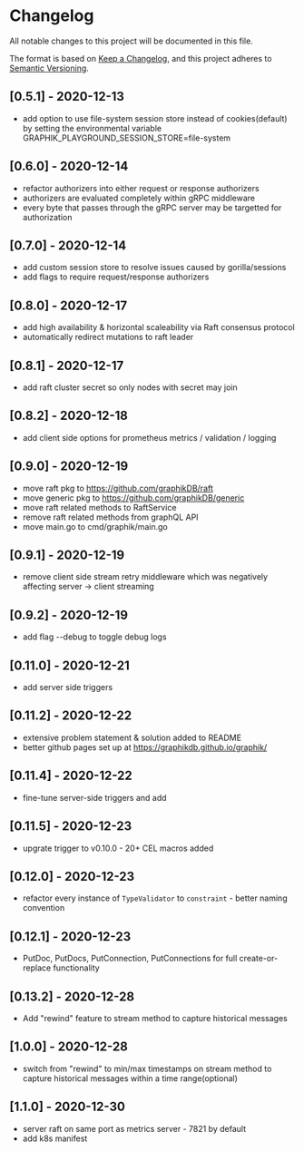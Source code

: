 # Changelog

All notable changes to this project will be documented in this file.

The format is based on [Keep a Changelog](https://keepachangelog.com/en/1.0.0/),
and this project adheres to [Semantic Versioning](https://semver.org/spec/v2.0.0.html).

## [0.5.1] - 2020-12-13

- add option to use file-system session store instead of cookies(default) by setting the environmental variable GRAPHIK_PLAYGROUND_SESSION_STORE=file-system

## [0.6.0] - 2020-12-14

- refactor authorizers into either request or response authorizers
- authorizers are evaluated completely within gRPC middleware
- every byte that passes through the gRPC server may be targetted for authorization

## [0.7.0] - 2020-12-14
- add custom session store to resolve issues caused by gorilla/sessions
- add flags to require request/response authorizers

## [0.8.0] - 2020-12-17
- add high availability & horizontal scaleability via Raft consensus protocol
- automatically redirect mutations to raft leader

## [0.8.1] - 2020-12-17
- add raft cluster secret so only nodes with secret may join

## [0.8.2] - 2020-12-18
- add client side options for prometheus metrics / validation / logging

## [0.9.0] - 2020-12-19
- move raft pkg to https://github.com/graphikDB/raft
- move generic pkg to https://github.com/graphikDB/generic
- move raft related methods to RaftService
- remove raft related methods from graphQL API
- move main.go to cmd/graphik/main.go

## [0.9.1] - 2020-12-19
- remove client side stream retry middleware which was negatively affecting server -> client streaming

## [0.9.2] - 2020-12-19
- add flag --debug to toggle debug logs

## [0.11.0] - 2020-12-21
- add server side triggers

## [0.11.2] - 2020-12-22
- extensive problem statement & solution added to README
- better github pages set up at https://graphikdb.github.io/graphik/

## [0.11.4] - 2020-12-22
- fine-tune server-side triggers and add 

## [0.11.5] - 2020-12-23
- upgrate trigger to v0.10.0 - 20+ CEL macros added

## [0.12.0] - 2020-12-23
- refactor every instance of `TypeValidator` to `constraint` - better naming convention

## [0.12.1] - 2020-12-23
- PutDoc, PutDocs, PutConnection, PutConnections for full create-or-replace functionality

## [0.13.2] - 2020-12-28
- Add "rewind" feature to stream method to capture historical messages

## [1.0.0] - 2020-12-28
- switch from "rewind" to min/max timestamps on stream method to capture historical messages within a time range(optional)

## [1.1.0] - 2020-12-30
- server raft on same port as metrics server - 7821 by default
- add k8s manifest